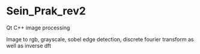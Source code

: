 # Sein_Prak_rev2
Qt C++ image processing

Image to rgb, grayscale, sobel edge detection, discrete fourier transform as well as inverse dft

